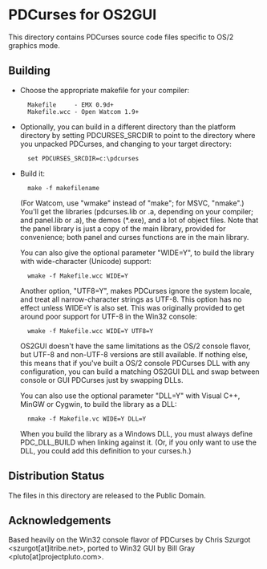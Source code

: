 PDCurses for OS2GUI
===================

This directory contains PDCurses source code files specific to OS/2
graphics mode.

Building
--------

- Choose the appropriate makefile for your compiler:

        Makefile     - EMX 0.9d+
        Makefile.wcc - Open Watcom 1.9+

- Optionally, you can build in a different directory than the platform
  directory by setting PDCURSES_SRCDIR to point to the directory where
  you unpacked PDCurses, and changing to your target directory:

        set PDCURSES_SRCDIR=c:\pdcurses

- Build it:

        make -f makefilename

  (For Watcom, use "wmake" instead of "make"; for MSVC, "nmake".) You'll
  get the libraries (pdcurses.lib or .a, depending on your compiler; and
  panel.lib or .a), the demos (*.exe), and a lot of object files. Note
  that the panel library is just a copy of the main library, provided
  for convenience; both panel and curses functions are in the main
  library.

  You can also give the optional parameter "WIDE=Y", to build the
  library with wide-character (Unicode) support:

        wmake -f Makefile.wcc WIDE=Y

  Another option, "UTF8=Y", makes PDCurses ignore the system locale, and
  treat all narrow-character strings as UTF-8. This option has no effect
  unless WIDE=Y is also set. This was originally provided to get around
  poor support for UTF-8 in the Win32 console:

        wmake -f Makefile.wcc WIDE=Y UTF8=Y

  OS2GUI doesn't have the same limitations as the OS/2 console flavor,
  but UTF-8 and non-UTF-8 versions are still available.  If nothing else,
  this means that if you've built a OS/2 console PDCurses DLL with any
  configuration,  you can build a matching OS2GUI DLL and swap between
  console or GUI PDCurses just by swapping DLLs.

  You can also use the optional parameter "DLL=Y" with Visual C++,
  MinGW or Cygwin, to build the library as a DLL:

        nmake -f Makefile.vc WIDE=Y DLL=Y

  When you build the library as a Windows DLL, you must always define
  PDC_DLL_BUILD when linking against it. (Or, if you only want to use
  the DLL, you could add this definition to your curses.h.)

Distribution Status
-------------------

The files in this directory are released to the Public Domain.

Acknowledgements
----------------

Based heavily on the Win32 console flavor of PDCurses by Chris Szurgot
<szurgot[at]itribe.net>,  ported to Win32 GUI by Bill Gray
<pluto[at]projectpluto.com>.
